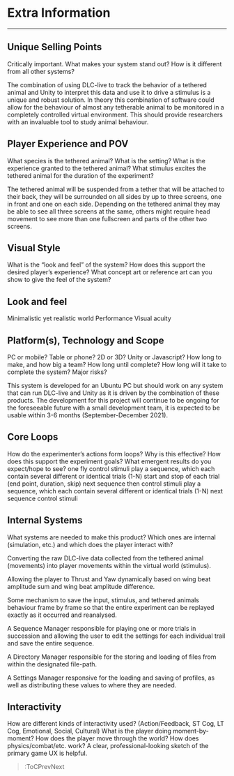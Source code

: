# Extra Information
<hr>

## Unique Selling Points
Critically important. What makes your system stand out? How is it different from all other systems?

The combination of using DLC-live to track the behavior of a tethered animal and Unity to interpret this data and use it to drive a stimulus is a unique and robust solution. In theory this combination of software could allow for the behaviour of almost any tetherable animal to be monitored in a completely controlled virtual environment. This should provide researchers with an invaluable tool to study animal behaviour.

## Player Experience and POV
What species is the tethered animal? What is the setting? What is the experience granted to the tethered animal? What stimulus excites the tethered animal for the duration of the experiment?

The tethered animal will be suspended from a tether that will be attached to their back, they will be surrounded on all sides by up to three screens, one in front and one on each side. Depending on the tethered animal they may be able to see all three screens at the same, others might require head movement to see more than one fullscreen and parts of the other two screens.

## Visual Style
What is the “look and feel” of the system? How does this support the desired player’s experience? What concept art or reference art can you show to give the feel of the system?

## Look and feel
Minimalistic yet realistic world
Performance
Visual acuity

## Platform(s), Technology and Scope
PC or mobile? Table or phone? 2D or 3D? Unity or Javascript? How long to make, and how big a team? How long until complete? How long will it take to complete the system? Major risks?

This system is developed for an Ubuntu PC but should work on any system that can run DLC-live and Unity as it is driven by the combination of these products. The development for this project will continue to be ongoing for the foreseeable future with a small development team, it is expected to be usable within 3-6 months (September-December 2021). 





## Core Loops
How do the experimenter’s actions form loops? Why is this effective? How does this support the experiment goals? What emergent results do you expect/hope to see? 
one fly
control stimuli
play a sequence, which each contain several different or identical trials (1-N)
	start and stop of each trial (end point, duration, skip)
next sequence
then control stimuli
play a sequence, which each contain several different or identical trials (1-N)
next sequence
control stimuli

## Internal Systems
What systems are needed to make this product? Which ones are internal (simulation, etc.) and which does the player interact with?

Converting the raw DLC-live data collected from the tethered animal (movements) into player movements within the virtual world (stimulus). 

Allowing the player to Thrust and Yaw dynamically based on wing beat amplitude sum and wing beat amplitude difference. 

Some mechanism to save the input, stimulus, and tethered animals behaviour frame by frame so that the entire experiment can be replayed exactly as it occurred and reanalysed.

A Sequence Manager responsible for playing one or more trials in succession and allowing the user to edit the settings for each individual trail and save the entire sequence. 

A Directory Manager responsible for the storing and loading of files from within the designated file-path.

A Settings Manager responsive for the loading and saving of profiles, as well as distributing these values to where they are needed.



## Interactivity
How are different kinds of interactivity used? (Action/Feedback, ST Cog, LT Cog, Emotional, Social, Cultural) What is the player doing moment-by-moment? How does the player move through the world? How does physics/combat/etc. work? A clear, professional-looking sketch of the primary game UX is helpful.

> :ToCPrevNext